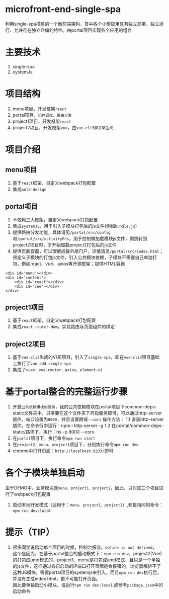 # microfront-end-single-spa
利用single-spa搭建的一个微前端架构，其中各个小型应用具有独立部署、独立运行、允许存在独立仓储的特性。由portal项目实现各个应用的组合

# 主要技术
1. single-spa
2. systemJs

# 项目结构
1. menu项目，开发框架`react`
2. portal项目，`组件调度、路由分发`
3. project1项目，开发框架`react`
4. project2项目，开发框架`vue`，由`vue-cli3脚手架生成`

# 项目介绍
## menu项目
1. 基于`react`框架，自定义webpack打包配置
2. 集成`antd-design`
## portal项目
1. 不依赖三大框架，自定义webpack打包配置
2. 集成`systemJS`，用于引入子模块打包后的js文件(例如`bundle.js`)
3. 提供路由分发功能，具体请见`/portal/src/config`和`/portal/src/activityFns`，用于控制懒加载模块js文件，例跳转到project2项目时，才开始加载project2打包后的js文件
4. 提供页面容器，可以理解成最外层门户，详情请见`/portal/src/index.html`；预定义子模块的打包js文件，引入公共模块依赖，子模块不需要自己单独打包，例如react、vue、axios等开源框架；提供HTML容器
```
<div id='menu'></div>
<div id='content'>
    <div id="react"></div>
    <div id="vue"></div>
</div>
```
## project1项目
1. 基于`react`框架，自定义webpack打包配置
2. 集成`react-router-dom`，实现路由与页面组件的绑定
## project2项目
1. 基于`vue-cli3`生成的VUE项目，引入了`single-spa`，即在`vue-cli3`项目基础上执行了`vue add single-spa`
2. 集成了`vuex、vue-router、axios、element-ui`

# 基于portal整合的完整运行步骤
1. 开启`公共依赖模块的服务`，我的公共依赖模块在portal项目下common-deps-static文件夹中，只需要在这个文件夹下开启服务即可，可以通过http-server插件，端口设置为`8000`，并且设置跨域`--cors`
操作方法：
    1.1 安装http-server插件，在命令行中运行：npm i http-server -g
    1.2 在/protal/common-deps-static/路径下，执行：hs -p 8000 --cors
2. 在`portal`项目下，执行命令`npm run start`
3. 在`project2、menu、project1`项目下，分别执行命令`npm run dev`
4. chrome中打开页面：`http://localhost:8233/`即可

# 各个子模块单独启动
由于DEMO中，业务模块就`menu、project1、project2`，因此，只对这三个项目进行了webpack打包配置
1. 启动本地开发模式（适用于：`menu、project1、project2`）,都是相同的命令：`npm run dev:local`

# 提示（TIP）
1. 很多同学说启动单个项目的时候，控制台报错，`define is not defined`，  
这个是因为，在基于portal整合的启动模式下：`npm run dev`，project2(Vue)的打包成umd模式的，project1、menu是打包成amd模式，且只是一个单独的js文件，这样通过各自启动的IP端口打开页面是会报错的，浏览器解析不了这种JS模块，需要portal项目的systemjs来引入，而且`npm run dev`执行后，并没有生成index.html，更不可能打开页面。  
因此要单独启动小模块，请运行`npm run dev:local`,或参考`package.json`中的启动命令

